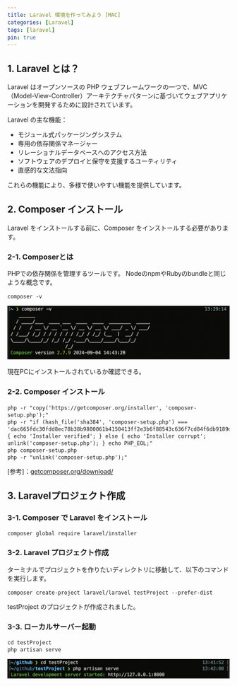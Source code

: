 ```yaml
---
title: Laravel 環境を作ってみよう [MAC]
categories: [Laravel]
tags: [laravel]
pin: true
---
```


## 1. Laravel とは？

Laravel はオープンソースの PHP ウェブフレームワークの一つで、MVC（Model-View-Controller）アーキテクチャパターンに基づいてウェブアプリケーションを開発するために設計されています。

Laravel の主な機能：
- モジュール式パッケージングシステム
- 専用の依存関係マネージャー
- リレーショナルデータベースへのアクセス方法
- ソフトウェアのデプロイと保守を支援するユーティリティ
- 直感的な文法指向

これらの機能により、多様で使いやすい機能を提供しています。

## 2. Composer インストール

Laravel をインストールする前に、Composer をインストールする必要があります。

### 2-1. Composerとは

PHPでの依存関係を管理するツールです。
NodeのnpmやRubyのbundleと同じような概念です。

```
composer -v
```

![composer-install](../assets/img/Larabel/composer-install.png?raw=true)

現在PCにインストールされているか確認できる。


### 2-2. Composer インストール

```
php -r "copy('https://getcomposer.org/installer', 'composer-setup.php');"
php -r "if (hash_file('sha384', 'composer-setup.php') === 'dac665fdc30fdd8ec78b38b9800061b4150413ff2e3b6f88543c636f7cd84f6db9189d43a81e5503cda447da73c7e5b6') { echo 'Installer verified'; } else { echo 'Installer corrupt'; unlink('composer-setup.php'); } echo PHP_EOL;"
php composer-setup.php
php -r "unlink('composer-setup.php');"
```

[参考]：[getcomposer.org/download/](https://getcomposer.org/download/)

## 3. Laravelプロジェクト作成

### 3-1. Composer で Laravel をインストール

```
composer global require laravel/installer
```

### 3-2. Laravel プロジェクト作成

ターミナルでプロジェクトを作りたいディレクトリに移動して、以下のコマンドを実行します。

```
composer create-project laravel/laravel testProject --prefer-dist
```
testProject のプロジェクトが作成されました。

### 3-3. ローカルサーバー起動

```
cd testProject
php artisan serve
```

![laravel-server](../assets/img/Larabel/larabel.png?raw=true)



